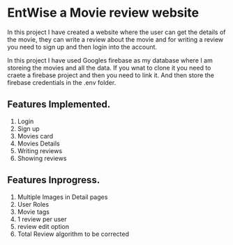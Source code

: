 # EntWise a Movie review website

In this project I have created a website where the user can get the details of the movie, they can write a review about the movie and for writing a review you need to sign up and then login into the account. 

In this project I have used Googles firebase as my database where I am storeing the movies and all the data. If you wnat to clone it you need to craete a firebase project and then you need to link it. And then store the firebase credentials in the .env folder.

## Features Implemented.

1. Login
2. Sign up
3. Movies card
4. Movies Details
5. Writing reviews
6. Showing reviews

## Features Inprogress.

1. Multiple Images in Detail pages
2. User Roles
3. Movie tags
4. 1 review per user
5. review edit option
6. Total Review algorithm to be corrected